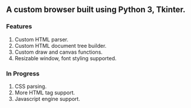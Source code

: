 ## A custom browser built using Python 3, Tkinter.

### Features

1. Custom HTML parser.
2. Custom HTML document tree builder.
3. Custom draw and canvas functions.
4. Resizable window, font styling supported.

### In Progress

1. CSS parsing.
2. More HTML tag support.
3. Javascript engine support.
